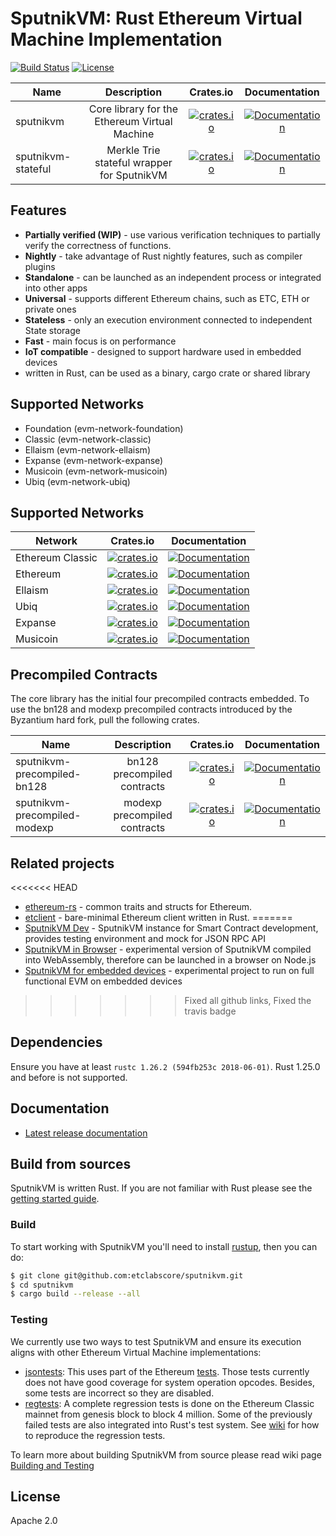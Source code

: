 # SputnikVM: Rust Ethereum Virtual Machine Implementation

[![Build Status](https://travis-ci.org/etclabscore/sputnikvm.svg?branch=master)](https://travis-ci.org/etclabscore/sputnikvm)
[![License](https://img.shields.io/badge/License-Apache%202.0-blue.svg)](./LICENSE)

| Name               | Description                                   | Crates.io                                                                                                           | Documentation                                                                                        |
|--------------------|:---------------------------------------------:|:-------------------------------------------------------------------------------------------------------------------:|:----------------------------------------------------------------------------------------------------:|
| sputnikvm          | Core library for the Ethereum Virtual Machine | [![crates.io](https://img.shields.io/crates/v/sputnikvm.svg)](https://crates.io/crates/sputnikvm)                   | [![Documentation](https://docs.rs/sputnikvm/badge.svg)](https://docs.rs/sputnikvm)                   |
| sputnikvm-stateful | Merkle Trie stateful wrapper for SputnikVM    | [![crates.io](https://img.shields.io/crates/v/sputnikvm-stateful.svg)](https://crates.io/crates/sputnikvm-stateful) | [![Documentation](https://docs.rs/sputnikvm-stateful/badge.svg)](https://docs.rs/sputnikvm-stateful) |

## Features

* **Partially verified (WIP)** - use various verification techniques to
  partially verify the correctness of functions.
* **Nightly** - take advantage of Rust nightly features, such as
  compiler plugins
* **Standalone** - can be launched as an independent process or integrated into other apps
* **Universal** - supports different Ethereum chains, such as ETC, ETH or private ones
* **Stateless** - only an execution environment connected to independent State storage
* **Fast** - main focus is on performance
* **IoT compatible** - designed to support hardware used in embedded devices
* written in Rust, can be used as a binary, cargo crate or shared
  library

## Supported Networks

* Foundation (evm-network-foundation)
* Classic (evm-network-classic)
* Ellaism (evm-network-ellaism)
* Expanse (evm-network-expanse)
* Musicoin (evm-network-musicoin)
* Ubiq (evm-network-ubiq)

## Supported Networks

| Network          | Crates.io                                                                                                                               | Documentation                                                                                                            |
|------------------|:---------------------------------------------------------------------------------------------------------------------------------------:|:------------------------------------------------------------------------------------------------------------------------:|
| Ethereum Classic | [![crates.io](https://img.shields.io/crates/v/sputnikvm-network-classic.svg)](https://crates.io/crates/sputnikvm-network-classic)       | [![Documentation](https://docs.rs/sputnikvm-network-classic/badge.svg)](https://docs.rs/sputnikvm-network-classic)       |
| Ethereum         | [![crates.io](https://img.shields.io/crates/v/sputnikvm-network-foundation.svg)](https://crates.io/crates/sputnikvm-network-foundation) | [![Documentation](https://docs.rs/sputnikvm-network-foundation/badge.svg)](https://docs.rs/sputnikvm-network-foundation) |
| Ellaism          | [![crates.io](https://img.shields.io/crates/v/sputnikvm-network-ellaism.svg)](https://crates.io/crates/sputnikvm-network-ellaism)       | [![Documentation](https://docs.rs/sputnikvm-network-ellaism/badge.svg)](https://docs.rs/sputnikvm-network-ellaism)       |
| Ubiq             | [![crates.io](https://img.shields.io/crates/v/sputnikvm-network-ubiq.svg)](https://crates.io/crates/sputnikvm-network-ubiq)             | [![Documentation](https://docs.rs/sputnikvm-network-ubiq/badge.svg)](https://docs.rs/sputnikvm-network-ubiq)             |
| Expanse          | [![crates.io](https://img.shields.io/crates/v/sputnikvm-network-expanse.svg)](https://crates.io/crates/sputnikvm-network-expanse)       | [![Documentation](https://docs.rs/sputnikvm-network-expanse/badge.svg)](https://docs.rs/sputnikvm-network-expanse)       |
| Musicoin         | [![crates.io](https://img.shields.io/crates/v/sputnikvm-network-musicoin.svg)](https://crates.io/crates/sputnikvm-network-musicoin)     | [![Documentation](https://docs.rs/sputnikvm-network-musicoin/badge.svg)](https://docs.rs/sputnikvm-network-musicoin)     |

## Precompiled Contracts

The core library has the initial four precompiled contracts embedded. To use the bn128 and modexp precompiled contracts introduced by the Byzantium hard fork, pull the following crates.

| Name                         | Description                  | Crates.io                                                                                                                               | Documentation                                                                                                            |
|------------------------------|:----------------------------:|:---------------------------------------------------------------------------------------------------------------------------------------:|:------------------------------------------------------------------------------------------------------------------------:|
| sputnikvm-precompiled-bn128  | bn128 precompiled contracts  | [![crates.io](https://img.shields.io/crates/v/sputnikvm-precompiled-bn128.svg)](https://crates.io/crates/sputnikvm-precompiled-bn128)   | [![Documentation](https://docs.rs/sputnikvm-precompiled-bn128/badge.svg)](https://docs.rs/sputnikvm-precompiled-bn128)   |
| sputnikvm-precompiled-modexp | modexp precompiled contracts | [![crates.io](https://img.shields.io/crates/v/sputnikvm-precompiled-modexp.svg)](https://crates.io/crates/sputnikvm-precompiled-modexp) | [![Documentation](https://docs.rs/sputnikvm-precompiled-modexp/badge.svg)](https://docs.rs/sputnikvm-precompiled-modexp) |

## Related projects

<<<<<<< HEAD
* [ethereum-rs](https://github.com/etclabscore/ethereum-rs) -
  common traits and structs for Ethereum. 
* [etclient](https://source.that.world/source/etclient) -
  bare-minimal Ethereum client written in Rust.
=======
 * [SputnikVM Dev](https://github.com/ETCDEVTeam/sputnikvm-dev) - SputnikVM instance for Smart Contract development, 
    provides testing environment and mock for JSON RPC API
 * [SputnikVM in Browser](https://github.com/sorpaas/sputnikvm-in-browser) - experimental version of SputnikVM 
    compiled into WebAssembly, therefore can be launched in a browser on Node.js
 * [SputnikVM for embedded devices](https://github.com/sorpaas/sputnikvm-on-rux) - experimental project to run on 
    full functional EVM on embedded devices       
>>>>>>> Fixed all github links, Fixed the travis badge

## Dependencies

Ensure you have at least `rustc 1.26.2 (594fb253c 2018-06-01)`. Rust 1.25.0 and
before is not supported.

## Documentation

* [Latest release documentation](https://docs.rs/evm)

## Build from sources

SputnikVM is written Rust. If you are not familiar with Rust please
see the
[getting started guide](https://doc.rust-lang.org/book/getting-started.html). 

### Build 

To start working with SputnikVM you'll 
need to install [rustup](https://www.rustup.rs/), then you can do:
 
```bash
$ git clone git@github.com:etclabscore/sputnikvm.git
$ cd sputnikvm
$ cargo build --release --all
```

### Testing

We currently use two ways to test SputnikVM and ensure its execution
aligns with other Ethereum Virtual Machine implementations:

* [jsontests](/jsontests): This uses part of the Ethereum
  [tests](https://github.com/etclabscore/tests). Those tests
  currently does not have good coverage for system operation
  opcodes. Besides, some tests are incorrect so they are disabled.
* [regtests](/regtests): A complete regression tests is done on the
  Ethereum Classic mainnet from genesis block to block 4 million. Some
  of the previously failed tests are also integrated into Rust's test
  system. See
  [wiki](https://github.com/ETCDEVTeam/sputnikvm/wiki/Building-and-Testing)
  for how to reproduce the regression tests.
  
To learn more about building SputnikVM from source please read wiki page
 [Building and Testing](https://github.com/ETCDEVTeam/sputnikvm/wiki/Building-and-Testing)  

## License

Apache 2.0
